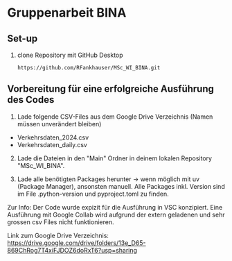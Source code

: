 # Gruppenarbeit BINA

## Set-up

1. clone Repository mit GitHub Desktop
    ```
    https://github.com/RFankhauser/MSc_WI_BINA.git
    ```

## Vorbereitung für eine erfolgreiche Ausführung des Codes

 1. Lade folgende CSV-Files aus dem Google Drive Verzeichnis (Namen müssen unverändert bleiben)
   - Verkehrsdaten_2024.csv
   - Verkehrsdaten_daily.csv

2. Lade die Dateien in den "Main" Ordner in deinem lokalen Repository "MSc_WI_BINA".

3. Lade alle benötigten Packages herunter -> wenn möglich mit uv (Package Manager), ansonsten manuell. Alle Packages inkl. Version sind im File .python-version und pyproject.toml zu finden.

Zur Info: Der Code wurde expizit für die Ausführung in VSC konzipiert. Eine Ausführung mit Google Collab wird aufgrund der extern geladenen und sehr grossen csv Files nicht funktionieren.

Link zum Google Drive Verzeichnis:
https://drive.google.com/drive/folders/13e_D65-869ChRog7T4xiFJDOZ6doRxT6?usp=sharing
